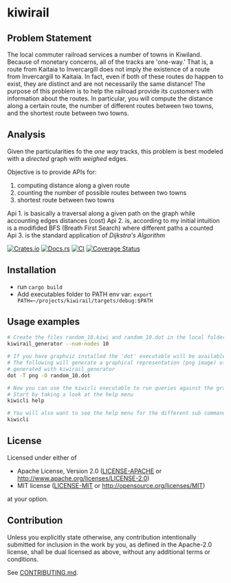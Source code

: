 # kiwirail
## Problem Statement
The local commuter railroad services a number of towns in Kiwiland. Because of
monetary concerns, all of the tracks are 'one-way.' That is, a route from Kaitaia to Invercargill
does not imply the existence of a route from Invercargill to Kaitaia. In fact, even if both of these
routes do happen to exist, they are distinct and are not necessarily the same distance!
The purpose of this problem is to help the railroad provide its customers with information about
the routes. In particular, you will compute the distance along a certain route, the number of
different routes between two towns, and the shortest route between two towns.

## Analysis
Given the particularities fo the _one way_ tracks, this problem is best modeled with a _directed_ graph with _weighed_ edges. 

Objective is to provide APIs for:
  1. computing distance along a given route
  2. counting the number of possible routes between two towns
  3. shortest route between two towns

Api 1. is basically a traversal along a given path on the graph while accounting edges distances (cost)
Api 2. is, according to my initial intuition is a modifided BFS (Breath First Search) where different paths a counted
Api 3. is the standard application of _Dijkstra's Algorithm_


[![Crates.io](https://img.shields.io/crates/v/kiwirail.svg)](https://crates.io/crates/kiwirail)
[![Docs.rs](https://docs.rs/kiwirail/badge.svg)](https://docs.rs/kiwirail)
[![CI](https://github.com/albinocordeiro/kiwirail/workflows/Continuous%20Integration/badge.svg)](https://github.com/albinocordeiro/kiwirail/actions)
[![Coverage Status](https://coveralls.io/repos/github/albinocordeiro/kiwirail/badge.svg?branch=main)](https://coveralls.io/github/albinocordeiro/kiwirail?branch=main)

## Installation
* run `cargo build`
* Add executables folder to PATH env var: `export PATH=~/projects/kiwirail/targets/debug:$PATH`

## Usage examples
```bash
# Create the files random_10.kiwi and random_10.dot in the local folder
kiwirail_generator --num-nodes 10 

# If you have graphviz installed the 'dot' executable will be available.
# The following will generate a graphical representation (png image) of the graph 
# generated with kiwirail_generator
dot -T png -O random_10.dot

# Now you can use the kiwicli executable to run queries against the graph
# Start by taking a look at the help menu
kiwicli help

# You will also want to see the help menu for the different sub commands
kiwicli  
```

## License

Licensed under either of

 * Apache License, Version 2.0
   ([LICENSE-APACHE](LICENSE-APACHE) or http://www.apache.org/licenses/LICENSE-2.0)
 * MIT license
   ([LICENSE-MIT](LICENSE-MIT) or http://opensource.org/licenses/MIT)

at your option.

## Contribution

Unless you explicitly state otherwise, any contribution intentionally submitted
for inclusion in the work by you, as defined in the Apache-2.0 license, shall be
dual licensed as above, without any additional terms or conditions.

See [CONTRIBUTING.md](CONTRIBUTING.md).
